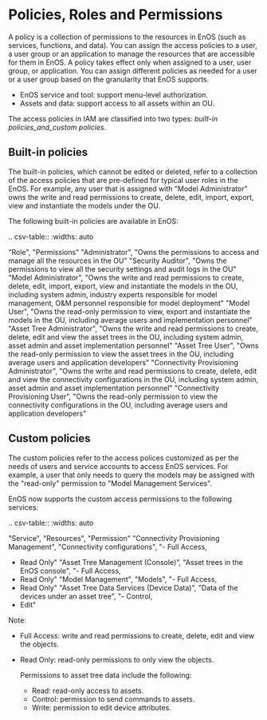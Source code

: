 # Policies, Roles and Permissions

A policy is a collection of permissions to the resources in EnOS (such as services, functions, and data). You can assign the access policies to a user, a user group or an application to manage the resources that are accessible for them in EnOS. A policy takes effect only when assigned to a user, user group, or application. You can assign different policies as needed for a user or a user group based on the granularity that EnOS supports.

- EnOS service and tool: support menu-level authorization.
- Assets and data: support access to all assets within an OU.

The access policies in IAM are classified into two types: _built-in policies_and_custom policies_.


## Built-in policies

The built-in policies, which cannot be edited or deleted, refer to a collection of the access policies that are pre-defined for typical user roles in the EnOS. For example, any user that is assigned with "Model Administrator" owns the write and read permissions to create, delete, edit, import, export, view and instantiate the models under the OU.

The following built-in policies are available in EnOS:

.. csv-table::
   :widths: auto

   "Role", "Permissions"
   "Administrator", "Owns the permissions to access and manage all the resources in the OU"
   "Security Auditor", "Owns the permissions to view all the security settings and audit logs in the OU"
   "Model Administrator", "Owns the write and read permissions to create, delete, edit, import, export, view and instantiate the models in the OU, including system admin, industry experts responsible for model management, O&M personnel responsible for model deployment"
   "Model User", "Owns the read-only permission to view, export and instantiate the models in the OU, including average users and implementation personnel"
   "Asset Tree Administrator", "Owns the write and read permissions to create, delete, edit and view the asset trees in the OU,  including system admin, asset admin and asset implementation personnel"
   "Asset Tree User", "Owns the read-only permission to view the asset trees in the OU, including average users and application developers"
   "Connectivity Provisioning Administrator", "Owns the write and read permissions to create, delete, edit and view the connectivity configurations in the OU,  including system admin, asset admin and asset implementation personnel"
   "Connectivity Provisioning User", "Owns the read-only permission to view the connectivity configurations in the OU, including average users and application developers"

## Custom policies

The custom policies refer to the access polices customized as per the needs of users and service accounts to access EnOS services. For example, a user that only needs to query the models may be assigned with the "read-only" permission to "Model Management Services".

EnOS now supports the custom access permissions to the following services:

.. csv-table::
   :widths: auto

   "Service", "Resources", "Permission"
   "Connectivity Provisioning Management", "Connectivity configurations", "- Full Access,
   - Read Only"
   "Asset Tree Management (Console)", "Asset trees in the EnOS console", "- Full Access,
   - Read Only"
   "Model Management", "Models", "- Full Access,
   - Read Only"
   "Asset Tree Data Services (Device Data)", "Data of the devices under an asset tree", "- Control,
   - Edit"

Note:
- Full Access: write and read permissions to create, delete, edit and view the objects.
- Read Only: read-only permissions to only view the objects.

  Permissions to asset tree data include the following:
  - Read: read-only access to assets.
  - Control: permission to send commands to assets.
  - Write: permission to edit device attributes.

